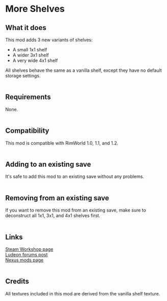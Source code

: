 # More Shelves

## What it does
This mod adds 3 new variants of shelves:
* A small 1x1 shelf
* A wider 3x1 shelf
* A very wide 4x1 shelf

All shelves behave the same as a vanilla shelf, except they have no default storage settings.
<br>
<br>
## Requirements
None.
<br>
<br>
## Compatibility
This mod is compatible with RimWorld 1.0, 1.1, and 1.2.
<br>
<br>
## Adding to an existing save
It's safe to add this mod to an existing save without any problems.
<br>
<br>
## Removing from an existing save
If you want to remove this mod from an existing save, make sure to deconstruct all 1x1, 3x1, and 4x1 shelves first.
<br>
<br>
## Links
[Steam Workshop page](https://steamcommunity.com/shar)\
[Ludeon forums post](https://ludeon.com/forums/index.php?topic=48080.0)\
[Nexus mods page](https://www.nexusmods.com/rimworld/mods/284)
<br>
<br>
## Credits
All textures included in this mod are derived from the vanilla shelf texture.
